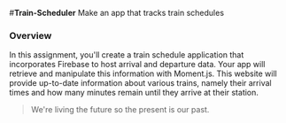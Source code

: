 #**Train-Scheduler**
Make an app that tracks train schedules

### Overview

In this assignment, you'll create a train schedule application that incorporates Firebase to host arrival and departure data. Your app will retrieve and manipulate this information with Moment.js. This website will provide up-to-date information about various trains, namely their arrival times and how many minutes remain until they arrive at their station.

> We're living the future so
> the present is our past.

